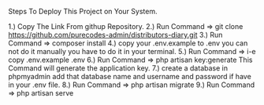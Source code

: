 Steps To Deploy This Project on Your System.

1.) Copy The Link From githup Repository.
2.) Run Command => git clone https://github.com/purecodes-admin/distributors-diary.git
3.) Run Command => composer install
4.) copy your .env.example to .env  you can not do it manually you have to do it in your terminal.
5.) Run Command => i-e copy .env.example .env
6.) Run Command => php artisan key:generate   This Command will generate the application key.
7.) create a database in phpmyadmin add that database name and username and password if have 
    in your .env file.
8.) Run Command => php artisan migrate
9.) Run Command => php artisan serve
